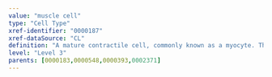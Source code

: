 ```yaml
---
value: "muscle cell"
type: "Cell Type"
xref-identifier: "0000187"
xref-dataSource: "CL"
definition: "A mature contractile cell, commonly known as a myocyte. This cell has as part of its cytoplasm myofibrils organized in various patterns."
level: "Level 3"
parents: [0000183,0000548,0000393,0002371]
---
```

